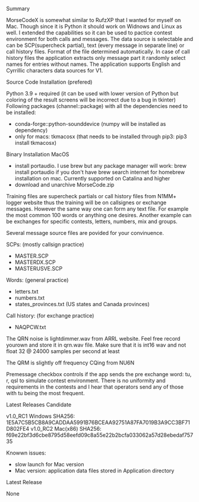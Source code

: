 Summary

MorseCodeX is somewhat similar to RufzXP that I wanted for myself on Mac. Though since it is Python it should work on Widnows and Linux as well. I extended the capabilities so it can be used to pactice contest environment for both calls and messages. The data source is selectable and can be SCP(supercheck partial), text (every message in separate line) or call history files. Format of the file determined automatically. In case of call history files the application extracts only message part it randomly select names for entries without names.
The application supports English and Cyrrillic characters data sources for V1.

Source Code Installation (prefered)

Python 3.9 + required (it can be used with lower version of Python but coloring of the result screens will be incorrect due to a bug in tkinter)
Following packages (channel::package) with all the dependencies need to be installed:
* conda-forge::python-sounddevice (numpy will be installed as dependency)
* only for macs: tkmacosx (that needs to be installed through pip3: pip3 install tkmacosx)

Binary Installation MacOS

* install portaudio. I use brew but any package manager will work: brew install portaudio
    if you don't have brew search internet for homebrew installation on mac. Currently supported on Catalina and higher
* download and unarchive MorseCode.zip

Training files are supercheck partials or call history files from N1MM+ logger website thus the training will be on callsignes or exchange messages. However the same way one can form any text file. For example the most common 100 words or anything one desires. Another example can be exchanges for specific contests, letters, numbers, mix and groups. 

Several message source files are povided for your convinuence.

SCPs: (mostly callsign practice)
* MASTER.SCP
* MASTERDX.SCP
* MASTERUSVE.SCP

Words: (general practice)
* letters.txt
* numbers.txt
* states_provinces.txt (US states and Canada provinces)

Call history: (for exchange practice)
* NAQPCW.txt

The QRN noise is lightdimmer.wav from ARRL website. Feel free record yourown and store it in qrn.wav file. Make sure that it is int16 wav and not float 32 @ 24000 samples per second at least

The QRM is slightly off frequency CQing from NU6N

Premessage checkbox controls if the app sends the pre exchange word: tu, r, qsl to simulate contest environment. There is no uniformity and requirements in the contests and I hear that operators send any of those with tu being the most frequent.

Latest Releases Candidate

v1.0_RC1
Windows  SHA256: 1E5A7C5B5CB8A9CADDAA5991B76BCEAA92751A87FA7019B3A9CC3BF71D802FE4
v1.0_RC2
Mac(x86) SHA256: f69e22bf3d6cbe8795d58eefd09c8a55e22b2bcfa033062a57d28ebedaf75735

Knowwn issues:
* slow launch for Mac version
* Mac version: application data files stored in Application directory

Latest Release

None